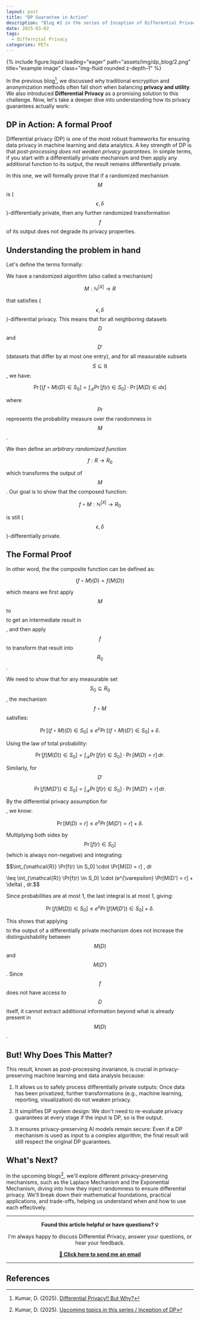 ```yaml
---
layout: post
title: "DP Guarantee in Action"
description: "Blog #2 in the series of Inception of Differential Privacy"
date: 2025-03-02
tags:
  - Differnital Privacy
categories: PETs
---
```


<div class="row">
    <div class="col-sm mt-3 mt-md-0">
        {% include figure.liquid loading="eager" path="assets/img/dp_blog/2.png" title="example image" class="img-fluid rounded z-depth-1" %}
    </div>
</div>

In the previous blog[^1], we discussed why traditional encryption and anonymization methods often fall short when balancing **privacy and utility**. We also introduced **Differential Privacy** as a promising solution to this challenge. Now, let's take a deeper dive into understanding how its privacy guarantees actually work:

## DP in Action: A formal Proof
Differential privacy (DP) is one of the most robust frameworks for ensuring data privacy in machine learning and data analytics. A key strength of DP is that *post-processing does not weaken privacy guarantees*. In simple terms, if you start with a differentially private mechanism and then apply any additional function to its output, the result remains differentially private.

In this one, we will formally prove that if a randomized mechanism $$M$$ is ($$\epsilon, \delta$$)-differentially private, then any further randomized transformation $$f$$ of its output does not degrade its privacy properties.

## Understanding the problem in hand
Let's define the terms formally:

We have a randomized algorithm (also called a mechanism)

$$  M : \mathbb{N}^{|X|} \to R $$

that satisfies ($$\epsilon, \delta$$)-differential privacy. This means that for all neighboring datasets $$D$$ and $$D'$$ (datasets that differ by at most one entry), and for all measurable subsets $$S \subseteq \mathbb{R}$$, we have:

$$\Pr[(f \circ M)(D) \in S_0] = \int_{\mathcal{R}} \Pr[f(r) \in S_0] \cdot \Pr[M(D) \in dx]$$

where $$Pr$$ represents the probability measure over the randomness in $$M$$.

We then define an *arbitrary randomized function*

$$  f: R \to R_0 $$

which transforms the output of $$M$$. Our goal is to show that the composed function:

$$   f \circ M : \mathbb{N}^{|X|} \to R_0 $$ 

is still ($$\epsilon, \delta$$)-differentially private.

## The Formal Proof
In other word, the the composite function can be defined as:

$$(f \circ M)(D) = f(M(D))$$

which means we first apply $$M$$ to $$$$ to get an intermediate result in $$$$, and then apply $$f$$ to transform that result into $$R_0$$.

We need to show that for any measurable set $$S_0 \subseteq  R_0$$, the mechanism $$f \circ M$$ satisfies:

$$\Pr[(f \circ M)(D) \in S_0] \leq e^{\varepsilon} \Pr[(f \circ M)(D') \in S_0] + \delta.$$

Using the law of total probability:

$$\Pr[f(M(D)) \in S_0] = \int_{\mathcal{R}} \Pr[f(r) \in S_0] \cdot \Pr[M(D) = r] \, dr.$$

Similarly, for $$D'$$

$$\Pr[f(M(D')) \in S_0] = \int_{\mathcal{R}} \Pr[f(r) \in S_0] \cdot \Pr[M(D') = r] \, dr.$$

By the differential privacy assumption for $$$$, we know:

$$\Pr[M(D) = r] \leq e^{\varepsilon} \Pr[M(D') = r] + \delta.$$

Multiplying both sides by $$\Pr[f(r) \in S_0]$$ (which is always non-negative) and integrating:

$$\int_{\mathcal{R}} \Pr[f(r) \in S_0] \cdot \Pr[M(D) = r] \, dr

\leq \int_{\mathcal{R}} \Pr[f(r) \in S_0] \cdot (e^{\varepsilon} \Pr[M(D') = r] + \delta) \, dr.$$


Since probabilities are at most 1, the last integral is at most 1, giving:

$$\Pr[f(M(D)) \in S_0] \leq e^{\varepsilon} \Pr[f(M(D')) \in S_0] + \delta.$$

This shows that applying $$$$ to the output of a differentially private mechanism does not increase the distinguishability between $$M(D)$$ and $$M(D')$$. Since $$f$$ does not have access to $$D$$ itself, it cannot extract additional information beyond what is already present in $$M(D)$$.

## But! Why Does This Matter?
This result, known as post-processing invariance, is crucial in privacy-preserving machine learning and data analysis because:

1. It allows us to safely process differentially private outputs: Once data has been privatized, further transformations (e.g., machine learning, reporting, visualization) do not weaken privacy.

2. It simplifies DP system design: We don't need to re-evaluate privacy guarantees at every stage if the input is DP, so is the output.

3. It ensures privacy-preserving AI models remain secure: Even if a DP mechanism is used as input to a complex algorithm, the final result will still respect the original DP guarantees.

## What's Next?
In the upcoming blogs[^2], we'll explore different privacy-preserving mechanisms, such as the Laplace Mechanism and the Exponential Mechanism, diving into how they inject randomness to ensure differential privacy. We'll break down their mathematical foundations, practical applications, and trade-offs, helping us understand when and how to use each effectively.

---

<div style="text-align: center;">
    <p><strong>Found this article helpful or have questions? 💡</strong></p>
    <p>I'm always happy to discuss Differential Privacy, answer your questions, or hear your feedback.</p>
    <p><strong><a href="mailto:kumardivy1999@gmail.com?subject=Discussion:%20Differential%20Privacy%20Blog%20Series">📧 Click here to send me an email</a></strong></p>
</div>

---

## References

[^1]: Kumar, D. (2025). [Differential Privacy!! But Why?](https://dvynsh.org/blog/2025/differential-privacy-but-why/)

[^2]: Kumar, D. (2025). [Upcoming topics in this series / Inception of DP](https://github.com/divyanshugit/Inception-of-DP)
